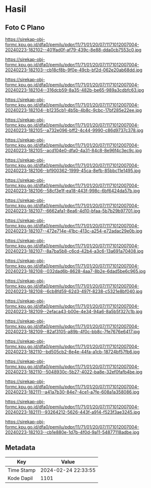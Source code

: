 # Hasil

## Foto C Plano

https://sirekap-obj-formc.kpu.go.id/dfa0/pemilu/pdpr/11/71/01/20/07/1171012007004-20240223-182102--401fad0f-af79-439c-8e88-dda0cb7553c0.jpg

https://sirekap-obj-formc.kpu.go.id/dfa0/pemilu/pdpr/11/71/01/20/07/1171012007004-20240223-182103--cb18cf8b-9f0e-49cb-bf2d-062e20ab68dd.jpg

https://sirekap-obj-formc.kpu.go.id/dfa0/pemilu/pdpr/11/71/01/20/07/1171012007004-20240223-182104--316dcb59-8a35-482b-be65-989a3cdbfc63.jpg

https://sirekap-obj-formc.kpu.go.id/dfa0/pemilu/pdpr/11/71/01/20/07/1171012007004-20240223-182104--b1235cb1-4b5b-4b8c-9cbc-17bf285e22ee.jpg

https://sirekap-obj-formc.kpu.go.id/dfa0/pemilu/pdpr/11/71/01/20/07/1171012007004-20240223-182105--a732e096-bff2-4c44-9990-c86d9737c378.jpg

https://sirekap-obj-formc.kpu.go.id/dfa0/pemilu/pdpr/11/71/01/20/07/1171012007004-20240223-182105--acd104e0-dfa0-4a31-84c8-8e96f4c3ec9c.jpg

https://sirekap-obj-formc.kpu.go.id/dfa0/pemilu/pdpr/11/71/01/20/07/1171012007004-20240223-182106--bf900362-1999-45ca-8efb-85bbc11e1495.jpg

https://sirekap-obj-formc.kpu.go.id/dfa0/pemilu/pdpr/11/71/01/20/07/1171012007004-20240223-182106--58cf3e1f-ea18-443f-998c-6bf6424da57b.jpg

https://sirekap-obj-formc.kpu.go.id/dfa0/pemilu/pdpr/11/71/01/20/07/1171012007004-20240223-182107--6662afa1-8ea6-4d10-bfaa-5b7b29b97701.jpg

https://sirekap-obj-formc.kpu.go.id/dfa0/pemilu/pdpr/11/71/01/20/07/1171012007004-20240223-182107--472e714e-41bc-413c-a254-e72adac29e0b.jpg

https://sirekap-obj-formc.kpu.go.id/dfa0/pemilu/pdpr/11/71/01/20/07/1171012007004-20240223-182107--8a7ba5b8-c6cd-42b4-a3c6-13a691a70408.jpg

https://sirekap-obj-formc.kpu.go.id/dfa0/pemilu/pdpr/11/71/01/20/07/1171012007004-20240223-182108--032dad6b-8628-4aa7-8b2e-6dad5be6c965.jpg

https://sirekap-obj-formc.kpu.go.id/dfa0/pemilu/pdpr/11/71/01/20/07/1171012007004-20240223-182108--6cb8fd59-62d3-497f-8238-c5321e8bf040.jpg

https://sirekap-obj-formc.kpu.go.id/dfa0/pemilu/pdpr/11/71/01/20/07/1171012007004-20240223-182109--2efaca43-b00e-4e34-94a6-8a5b5f327c1b.jpg

https://sirekap-obj-formc.kpu.go.id/dfa0/pemilu/pdpr/11/71/01/20/07/1171012007004-20240223-182109--82af3105-a89b-4f0c-bb8c-7fe7676e6417.jpg

https://sirekap-obj-formc.kpu.go.id/dfa0/pemilu/pdpr/11/71/01/20/07/1171012007004-20240223-182110--bd505cb2-8e4e-44fa-a1cb-18724bf57fb6.jpg

https://sirekap-obj-formc.kpu.go.id/dfa0/pemilu/pdpr/11/71/01/20/07/1171012007004-20240223-182110--5048930c-5b27-4022-ba8e-32ef0fafb4be.jpg

https://sirekap-obj-formc.kpu.go.id/dfa0/pemilu/pdpr/11/71/01/20/07/1171012007004-20240223-182111--a41a7b30-84e7-4ce1-a7fe-608a1a358086.jpg

https://sirekap-obj-formc.kpu.go.id/dfa0/pemilu/pdpr/11/71/01/20/07/1171012007004-20240223-182111--93264212-5626-443f-a914-f523f3ae3245.jpg

https://sirekap-obj-formc.kpu.go.id/dfa0/pemilu/pdpr/11/71/01/20/07/1171012007004-20240223-182103--cb1e880e-1d7b-4f0d-9a11-54877118adbe.jpg


## Metadata

| Key        | Value               |
| ---------- | ------------------- |
| Time Stamp | 2024-02-24 22:33:55 |
| Kode Dapil | 1101                |



